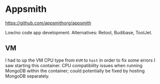 # Appsmith
https://github.com/appsmithorg/appsmith

Low/no code app development. Alternatives: Retool, Budibase, ToolJet.

## VM
I had to up the VM CPU type from `KVM` to `host` in order to fix some errors I saw starting this container. CPU compatibility issues when running MongoDB within the container; could potentially be fixed by hosting MongoDB separately.
